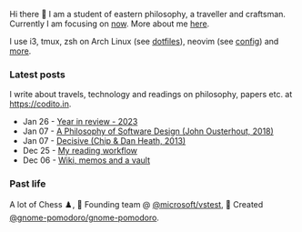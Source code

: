 Hi there 👋 I am a student of eastern philosophy, a traveller and craftsman. Currently I am focusing on [now](https://codito.in/now). More about me [here](https://codito.in/about).

I use i3, tmux, zsh on Arch Linux (see [dotfiles](https://github.com/codito/dotfiles)), neovim (see [config](https://github.com/codito/vim-config)) and [more](https://codito.in/about).

### Latest posts

I write about travels, technology and readings on philosophy, papers etc. at <https://codito.in>.

<!-- feed start -->
- Jan 26 - [Year in review - 2023](https://codito.in/year-in-review-2023/)
- Jan 07 - [A Philosophy of Software Design (John Ousterhout, 2018)](https://codito.in/notes/philosophy-of-software-design-ousterhout/)
- Jan 07 - [Decisive (Chip & Dan Heath, 2013)](https://codito.in/notes/decisive-by-chip-heath/)
- Dec 25 - [My reading workflow](https://codito.in/my-reading-workflow/)
- Dec 06 - [Wiki, memos and a vault](https://codito.in/wiki-memos-and-a-vault/)
<!-- feed end -->

### Past life

A lot of Chess ♟️, 🚀 Founding team @ [@microsoft/vstest](https://github.com/microsoft/vstest), 🌱 Created [@gnome-pomodoro/gnome-pomodoro](https://github.com/gnome-pomodoro/gnome-pomodoro).
